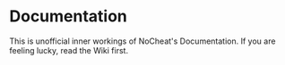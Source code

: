 Documentation
=============

This is unofficial inner workings of NoCheat's Documentation.  If you are feeling lucky, read the Wiki first.
